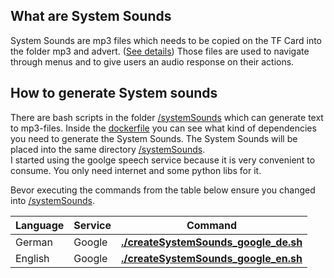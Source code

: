 ## What are System Sounds
System Sounds are mp3 files which needs to be copied on the TF Card into the folder mp3 and advert. ([See details](MicroCard-README.md
)) Those files are used to navigate through menus and to give users an audio response on their actions.

## How to generate System sounds
There are bash scripts in the folder [/systemSounds](/systemSounds) which can generate text to mp3-files. Inside the [dockerfile](/docker/Dockerfile) you can see what kind of dependencies you need to generate the System Sounds. The System Sounds will be placed into the same directory [/systemSounds](/systemSounds). <br />
I started using the goolge speech service because it is very convenient to consume. You only need internet and some python libs for it.

Bevor executing the commands from the table below ensure you changed into [/systemSounds](/systemSounds). 

| Language | Service | Command |
| ---|---|---|
|German|Google|**[./createSystemSounds_google_de.sh](/systemSounds/createSystemSounds_google_de.sh)**|
|English|Google|**[./createSystemSounds_google_en.sh](/systemSounds/createSystemSounds_google_en.sh)**|
